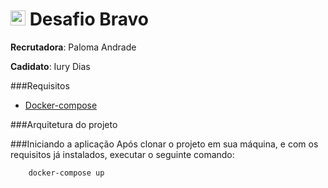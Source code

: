 # <img src="https://avatars1.githubusercontent.com/u/7063040?v=4&s=200.jpg" alt="HU" width="24" /> Desafio Bravo

**Recrutadora**: Paloma Andrade

**Cadidato**: Iury Dias

###Requisitos

* [Docker-compose](https://docs.docker.com/compose/install/)

###Arquitetura do projeto

###Iniciando a aplicação
Após clonar o projeto em sua máquina, e com os requisitos já instalados, executar o seguinte comando:
```shell script
    docker-compose up
```
